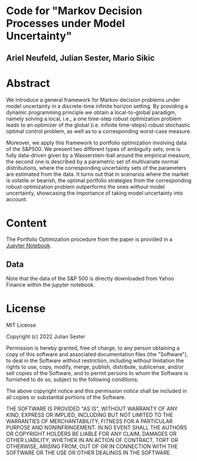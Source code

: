 # Code for "Markov Decision Processes under Model Uncertainty"

## Ariel Neufeld, Julian Sester, Mario Sikic

# Abstract

We introduce a general framework for Markov decision problems under model uncertainty in a discrete-time infinite horizon setting. 
By providing a dynamic programming principle we obtain a local-to-global paradigm, namely solving a local, i.e., a one time-step robust optimization problem leads to an optimizer of the global (i.e. infinite time-steps) robust stochastic optimal control problem, as well as to a corresponding worst-case measure.

Moreover, we apply this  framework to portfolio optimization involving data of the S&P500. We present two different types of ambiguity sets; one is fully data-driven given by a Wasserstein-ball around the empirical measure, the second one is described by a parametric set of multivariate normal distributions, where the corresponding uncertainty sets of the parameters are estimated from the data.
It turns out that in scenarios where the market is volatile or bearish, the optimal portfolio strategies from the corresponding robust optimization problem outperforms the ones without model uncertainty, showcasing the importance of taking model uncertainty into account.


# Content

The Portfolio Optimization procedure from the paper is provided in a [Jupyter Notebook]([https://github.com/juliansester/nga/blob/main/Example%20Butterfly.ipynb](https://github.com/juliansester/Robust-Portfolio-Optimization/blob/main/Portfolio_Optimization.ipynb)).


## Data
Note that the data of the S&P 500 is directly downloaded from Yahoo Finance within the jupyter notebook.

# License

MIT License

Copyright (c) 2022 Julian Sester

Permission is hereby granted, free of charge, to any person obtaining a copy of this software and associated documentation files (the "Software"), to deal in the Software without restriction, including without limitation the rights to use, copy, modify, merge, publish, distribute, sublicense, and/or sell copies of the Software, and to permit persons to whom the Software is furnished to do so, subject to the following conditions:

The above copyright notice and this permission notice shall be included in all copies or substantial portions of the Software.

THE SOFTWARE IS PROVIDED "AS IS", WITHOUT WARRANTY OF ANY KIND, EXPRESS OR IMPLIED, INCLUDING BUT NOT LIMITED TO THE WARRANTIES OF MERCHANTABILITY, FITNESS FOR A PARTICULAR PURPOSE AND NONINFRINGEMENT. IN NO EVENT SHALL THE AUTHORS OR COPYRIGHT HOLDERS BE LIABLE FOR ANY CLAIM, DAMAGES OR OTHER LIABILITY, WHETHER IN AN ACTION OF CONTRACT, TORT OR OTHERWISE, ARISING FROM, OUT OF OR IN CONNECTION WITH THE SOFTWARE OR THE USE OR OTHER DEALINGS IN THE SOFTWARE.
